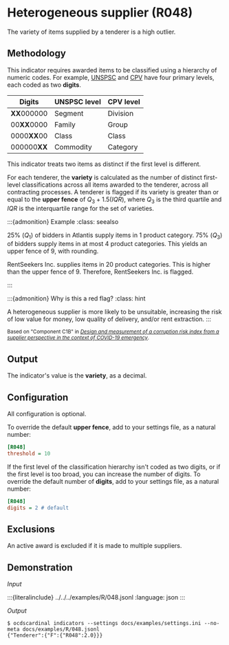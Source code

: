 # Heterogeneous supplier (R048)

The variety of items supplied by a tenderer is a high outlier.

## Methodology

This indicator requires awarded items to be classified using a hierarchy of numeric codes. For example, [UNSPSC](https://www.unspsc.org) and [CPV](https://simap.ted.europa.eu/cpv) have four primary levels, each coded as two **digits**.

| Digits | UNSPSC level | CPV level |
| - | - | - |
| **XX**000000 | Segment | Division |
| 00**XX**0000 | Family | Group |
| 0000**XX**00 | Class | Class |
| 000000**XX** | Commodity | Category |

This indicator treats two items as distinct if the first level is different.

For each tenderer, the **variety** is calculated as the number of distinct first-level classifications across all items awarded to the tenderer, across all contracting processes. A tenderer is flagged if its variety is greater than or equal to the **upper fence** of $Q_3 + 1.5(IQR)$, where $Q_3$ is the third quartile and $IQR$ is the interquartile range for the set of varieties.

:::{admonition} Example
:class: seealso

25% ($Q_1$) of bidders in Atlantis supply items in 1 product category. 75% ($Q_3$) of bidders supply items in at most 4 product categories. This yields an upper fence of 9, with rounding.

RentSeekers Inc. supplies items in 20 product categories. This is higher than the upper fence of 9. Therefore, RentSeekers Inc. is flagged.

:::

:::{admonition} Why is this a red flag?
:class: hint

A heterogeneous supplier is more likely to be unsuitable, increasing the risk of low value for money, low quality of delivery, and/or rent extraction.
:::

<small>Based on "Component C1B" in [*Design and measurement of a corruption risk index from a supplier perspective in the context of COVID-19 emergency*](https://www.estudiosanticorrupcion.org/wp-content/uploads/2021/02/IA-OCP-Working-PaperV3.pdf).</small>

## Output

The indicator's value is the **variety**, as a decimal.

## Configuration

All configuration is optional.

To override the default **upper fence**, add to your settings file, as a natural number:

```ini
[R048]
threshold = 10
```

If the first level of the classification hierarchy isn't coded as two digits, or if the first level is too broad, you can increase the number of digits. To override the default number of **digits**, add to your settings file, as a natural number:

```ini
[R048]
digits = 2 # default
```

## Exclusions

An active award is excluded if it is made to multiple suppliers.

## Demonstration

*Input*

:::{literalinclude} ../../../examples/R/048.jsonl
:language: json
:::

*Output*

```console
$ ocdscardinal indicators --settings docs/examples/settings.ini --no-meta docs/examples/R/048.jsonl
{"Tenderer":{"F":{"R048":2.0}}}

```
